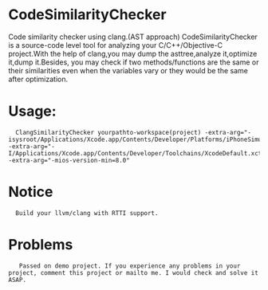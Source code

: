 # CodeSimilarityChecker
Code similarity checker using clang.(AST approach)
      CodeSimilarityChecker is a source-code level tool for analyzing your C/C++/Objective-C project.With the help of clang,you may dump the asttree,analyze it,optimize it,dump it.Besides, you may check if two methods/functions are the same or their similarities even when the variables vary or they would be the same after optimization.

# Usage:
      ClangSimilarityChecker yourpathto-workspace(project) -extra-arg="-isysroot/Applications/Xcode.app/Contents/Developer/Platforms/iPhoneSimulator.platform/Developer/SDKs/iPhoneSimulator10.2.sdk" -extra-arg="-I/Applications/Xcode.app/Contents/Developer/Toolchains/XcodeDefault.xctoolchain/usr/include/c++/v1" -extra-arg="-mios-version-min=8.0"

# Notice
      Build your llvm/clang with RTTI support.

# Problems
       Passed on demo project. If you experience any problems in your project, comment this project or mailto me. I would check and solve it ASAP.
